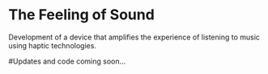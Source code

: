 # The Feeling of Sound
Development of a device that amplifies the experience of listening to music using haptic technologies.

#Updates and code coming soon...
